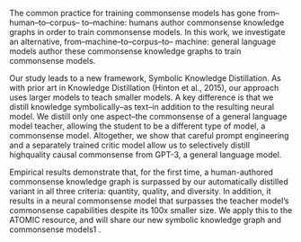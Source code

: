 The common practice for training commonsense models has gone from–human–to–corpus–
to–machine: humans author commonsense
knowledge graphs in order to train commonsense models. In this work, we investigate
an alternative, from–machine–to–corpus–to–
machine: general language models author these
commonsense knowledge graphs to train commonsense models.


Our study leads to a new framework, Symbolic Knowledge Distillation. As with prior
art in Knowledge Distillation (Hinton et al.,
2015), our approach uses larger models to teach
smaller models. A key difference is that we
distill knowledge symbolically–as text–in addition to the resulting neural model. We distill
only one aspect–the commonsense of a general
language model teacher, allowing the student
to be a different type of model, a commonsense model. Altogether, we show that careful
prompt engineering and a separately trained
critic model allow us to selectively distill highquality causal commonsense from GPT-3, a
general language model.


Empirical results demonstrate that, for the first
time, a human-authored commonsense knowledge graph is surpassed by our automatically
distilled variant in all three criteria: quantity,
quality, and diversity. In addition, it results in
a neural commonsense model that surpasses
the teacher model’s commonsense capabilities
despite its 100x smaller size. We apply this to
the ATOMIC resource, and will share our new
symbolic knowledge graph and commonsense
models1
.

